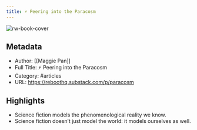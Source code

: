 ```yaml
---
title: ⚡️ Peering into the Paracosm
---
```

![rw-book-cover](https://readwise-assets.s3.amazonaws.com/static/images/article1.be68295a7e40.png)

## Metadata
- Author: [[Maggie Pan]]
- Full Title: ⚡️ Peering into the Paracosm
- Category: #articles
- URL: https://reboothq.substack.com/p/paracosm

## Highlights
- Science fiction models the phenomenological reality we know.
- Science fiction doesn’t just model the world: it models ourselves as well.
